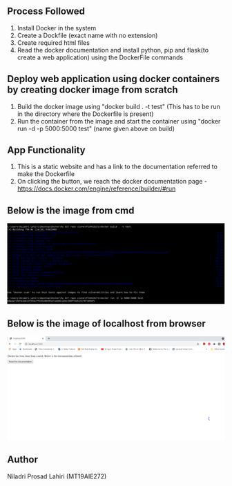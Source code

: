 ## Process Followed

1. Install Docker in the system
2. Create a Dockfile (exact name with no extension)
3. Create required html files
4. Read the docker documentation and install python, pip and flask(to create a web application) using the DockerFile commands

## Deploy web application using docker containers by creating docker image from scratch

1. Build the docker image using "docker build . -t test" (This has to be run in the directory where the Dockerfile is present)
2. Run the container from the image and start the container using "docker run -d -p 5000:5000 test" (name given above on build)

## App Functionality
1. This is a static website and has a link to the documentation referred to make the Dockerfile
2. On clicking the button, we reach the docker documentation page - https://docs.docker.com/engine/reference/builder/#run

## Below is the image from cmd
![alt text](https://github.com/niladri-lahiri-1308/MT19AIE272/blob/main/images/DockerCapture.PNG)

## Below is the image of localhost from browser
![alt text](https://github.com/niladri-lahiri-1308/MT19AIE272/blob/main/images/DockerLocalHost.PNG)

## Author
Niladri Prosad Lahiri (MT19AIE272)
